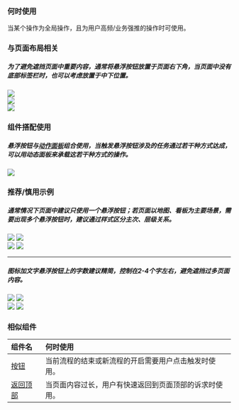 

### 何时使用

当某个操作为全局操作，且为用户高频/业务强推的操作时可使用。

### 与页面布局相关

##### 为了避免遮挡页面中重要内容，通常将悬浮按钮放置于页面右下角，当页面中没有底部标签栏时，也可以考虑放置于中下位置。

<div class="legend">
  <div class="item">
    <img src="https://tdesign.gtimg.com/site/design/mobile-guide/fab/fab-1.png" />
    <em></em>
  </div>

  <div class="item">
    <img src="https://tdesign.gtimg.com/site/design/mobile-guide/fab/fab-2.png" />
    <em></em>
  </div>
</div>

<div class="legend">
  <div class="item">
    <img src="https://tdesign.gtimg.com/site/design/mobile-guide/fab/fab-3.png" />
    <em></em>
  </div>
</div>


### 组件搭配使用

##### 悬浮按钮与[动作面板](./action-sheet)组合使用，当触发悬浮按钮涉及的任务通过若干种方式达成，可以用动态面板来承载这若干种方式的操作。

<div class="item">
   <img src="https://tdesign.gtimg.com/site/design/mobile-guide/fab/fab-4.png" />
   <em></em>
</div>


### 推荐/慎用示例

##### 通常情况下页面中建议只使用一个悬浮按钮；若页面以地图、看板为主要场景，需要出现多个悬浮按钮时，建议通过样式区分主次、层级关系。

<div class="legend">
  <div class="item">
    <img src="https://tdesign.gtimg.com/site/design/mobile-guide/fab/fab-5.png" />
    <img class="tag" src="https://tdesign.gtimg.com/site/doc/good.png" />
  </div>

  <div class="item">
    <img src="https://tdesign.gtimg.com/site/design/mobile-guide/fab/fab-6.png" />
    <img class="tag" src="https://tdesign.gtimg.com/site/doc/bad.png" />
  </div>
</div>

<hr />

##### 图标加文字悬浮按钮上的字数建议精简，控制在2-4个字左右，避免遮挡过多页面内容。

<div class="legend">
  <div class="item">
    <img src="https://tdesign.gtimg.com/site/design/mobile-guide/fab/fab-7.png" />
    <img class="tag" src="https://tdesign.gtimg.com/site/doc/good.png" />
  </div>

  <div class="item">
    <img src="https://tdesign.gtimg.com/site/design/mobile-guide/fab/fab-8.png" />
    <img class="tag" src="https://tdesign.gtimg.com/site/doc/bad.png" />
  </div>
</div>


### 相似组件

| 组件名                  | 何时使用                                               |
| :---------------------- | :----------------------------------------------------- |
| [按钮](./button)        | 当前流程的结束或新流程的开启需要用户点击触发时使用。   |
| [返回顶部](./back-top ) | 当页面内容过长，用户有快速返回到页面顶部的诉求时使用。 |

